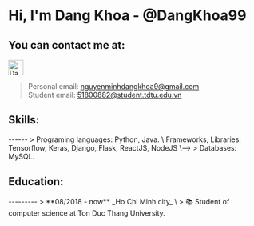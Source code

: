 # Hi, I'm Dang Khoa - @DangKhoa99

<h2>You can contact me at: </h2>
<p>
  <a href="https://www.facebook.com/nmdk99">
    <img src="https://www.vectorlogo.zone/logos/facebook/facebook-official.svg" alt="Dang Khoa's Facebook Profile" height="30" width="30">
  </a>
</p>

> Personal email: [nguyenminhdangkhoa9@gmail.com](mailto:nguyenminhdangkhoa9@gmail.com)\
> Student email: [51800882@student.tdtu.edu.vn](mailto:51800882@student.tdtu.edu.vn)

<h2>Skills: </h2>
------
> Programing languages: Python, Java. \
<!--> Frameworks, Libraries: Tensorflow, Keras, Django, Flask, ReactJS, NodeJS \-->
> Databases: MySQL.

<h2>Education: </h2>
---------
> **08/2018 - now** _Ho Chi Minh city_ \
> 📚 Student of computer science at Ton Duc Thang University.


<!--
**DangKhoa99/DangKhoa99** is a ✨ _special_ ✨ repository because its `README.md` (this file) appears on your GitHub profile.

Here are some ideas to get you started:

- 🔭 I’m currently working on ...
- 🌱 I’m currently learning ...
- 👯 I’m looking to collaborate on ...
- 🤔 I’m looking for help with ...
- 💬 Ask me about ...
- 📫 How to reach me: ...
- 😄 Pronouns: ...
- ⚡ Fun fact: ...
-->
